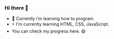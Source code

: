 ### Hi there 👋
- 💬 Currently i'm learning how to program.
- ⚡ I'm currently learning HTML, CSS, JavaScript.
- You can check my progress here. 😄

